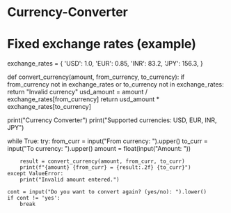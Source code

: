 # Currency-Converter
# Fixed exchange rates (example)
exchange_rates = {
    'USD': 1.0,
    'EUR': 0.85,
    'INR': 83.2,
    'JPY': 156.3,
}

def convert_currency(amount, from_currency, to_currency):
    if from_currency not in exchange_rates or to_currency not in exchange_rates:
        return "Invalid currency"
    usd_amount = amount / exchange_rates[from_currency]
    return usd_amount * exchange_rates[to_currency]

print("Currency Converter")
print("Supported currencies: USD, EUR, INR, JPY")

while True:
    try:
        from_curr = input("From currency: ").upper()
        to_curr = input("To currency: ").upper()
        amount = float(input("Amount: "))

        result = convert_currency(amount, from_curr, to_curr)
        print(f"{amount} {from_curr} = {result:.2f} {to_curr}")
    except ValueError:
        print("Invalid amount entered.")
    
    cont = input("Do you want to convert again? (yes/no): ").lower()
    if cont != 'yes':
        break
